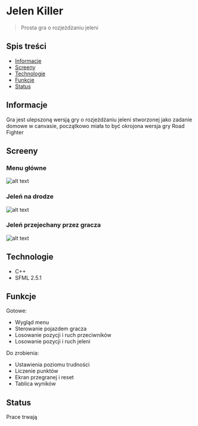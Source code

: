 # Jelen Killer
> Prosta gra o rozjeżdżaniu jeleni

## Spis treści
* [Informacje](#informacje)
* [Screeny](#screeny)
* [Technologie](#technologie)
* [Funkcje](#funkcje)
* [Status](#status)


## Informacje
Gra jest ulepszoną wersją gry o rozjeżdżaniu jeleni stworzonej jako zadanie domowe w canvasie, początkowo miała to być okrojona wersja gry Road Fighter

## Screeny
### Menu główne
![alt text](https://i.ibb.co/tHmp8fQ/Bez-tytu-u.png)

### Jeleń na drodze

![alt text](https://i.ibb.co/d2mhBkw/Przechwytywanie4.png)

### Jeleń przejechany przez gracza

![alt text](https://i.ibb.co/MpjPtfn/Przechwytywanie3.png)


## Technologie
* C++
* SFML 2.5.1

## Funkcje
Gotowe:
* Wygląd menu
* Sterowanie pojazdem gracza
* Losowanie pozycji i ruch przeciwników
* Losowanie pozycji i ruch jeleni

Do zrobienia:
* Ustawienia poziomu trudności
* Liczenie punktów
* Ekran przegranej i reset
* Tablica wyników

## Status
Prace trwają




